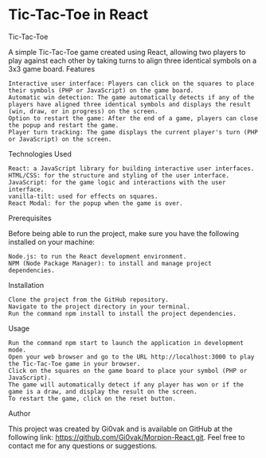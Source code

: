 # Tic-Tac-Toe in React

Tic-Tac-Toe

A simple Tic-Tac-Toe game created using React, allowing two players to play against each other by taking turns to align three identical symbols on a 3x3 game board.
Features

    Interactive user interface: Players can click on the squares to place their symbols (PHP or JavaScript) on the game board.
    Automatic win detection: The game automatically detects if any of the players have aligned three identical symbols and displays the result (win, draw, or in progress) on the screen.
    Option to restart the game: After the end of a game, players can close the popup and restart the game.
    Player turn tracking: The game displays the current player's turn (PHP or JavaScript) on the screen.

Technologies Used

    React: a JavaScript library for building interactive user interfaces.
    HTML/CSS: for the structure and styling of the user interface.
    JavaScript: for the game logic and interactions with the user interface.
    vanilla-tilt: used for effects on squares.
    React Modal: for the popup when the game is over.

Prerequisites

Before being able to run the project, make sure you have the following installed on your machine:

    Node.js: to run the React development environment.
    NPM (Node Package Manager): to install and manage project dependencies.

Installation

    Clone the project from the GitHub repository.
    Navigate to the project directory in your terminal.
    Run the command npm install to install the project dependencies.

Usage

    Run the command npm start to launch the application in development mode.
    Open your web browser and go to the URL http://localhost:3000 to play the Tic-Tac-Toe game in your browser.
    Click on the squares on the game board to place your symbol (PHP or JavaScript).
    The game will automatically detect if any player has won or if the game is a draw, and display the result on the screen.
    To restart the game, click on the reset button.

Author

This project was created by Gi0vak and is available on GitHub at the following link: https://github.com/Gi0vak/Morpion-React.git. Feel free to contact me for any questions or suggestions.

